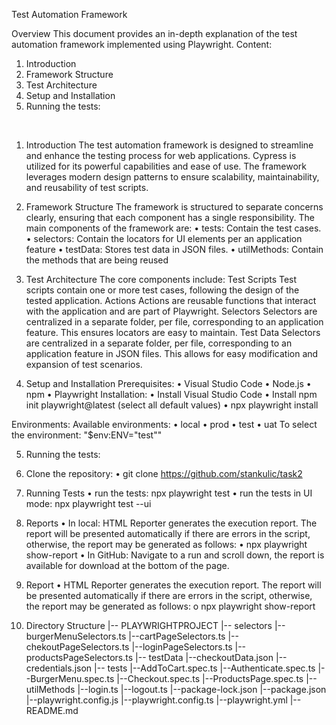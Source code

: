 Test Automation Framework 

 Overview
This document provides an in-depth explanation of the test automation framework implemented using Playwright. 
Content:
1. Introduction
2. Framework Structure
3. Test Architecture
4. Setup and Installation
5. Running the tests:


 
 
1. Introduction
The test automation framework is designed to streamline and enhance the testing process for web applications. Cypress is utilized for its powerful capabilities and ease of use. The framework leverages modern design patterns to ensure scalability, maintainability, and reusability of test scripts.

 2. Framework Structure
The framework is structured to separate concerns clearly, ensuring that each component has a single responsibility. The main components of the framework are:
•	tests: Contain the test cases.
•	selectors: Contain the locators for UI elements per an application feature
•	testData: Stores test data in JSON files.
•	utilMethods: Contain the methods that are being reused

 3. Test Architecture
The core components include:
 Test Scripts
Test scripts contain one or more test cases, following the design of the tested application.
 Actions
Actions are reusable functions that interact with the application and are part of Playwright. 
 Selectors
Selectors are centralized in a separate folder, per file, corresponding to an application feature. This ensures locators are easy to maintain. 
 Test Data
Selectors are centralized in a separate folder, per file, corresponding to an application feature in JSON files. This allows for easy modification and expansion of test scenarios.
 
4. Setup and Installation
 Prerequisites:
•	Visual Studio Code
•	Node.js
•	npm
•	Playwright
Installation:
•	Install Visual Studio Code
•	Install npm init playwright@latest (select all default values)
•	npx playwright install

Environments:
Available environments:
•	local
•	prod
•	test
•	uat
To select the environment: "$env:ENV="test""


5. Running the tests:
1. Clone the repository:
•	git clone https://github.com/stankulic/task2
2. Running Tests
•	run the tests: npx playwright test
•	run the tests in UI mode: npx playwright test --ui

3. Reports
•	In local: HTML Reporter generates the execution report. The report will be presented automatically if there are errors in the script, otherwise, the report may 
be generated as follows: 
    •	npx playwright show-report
•	In GitHub: Navigate to a run and scroll down, the report is available for download at the bottom of the page.

3. Report
•	HTML Reporter generates the execution report. The report will be presented automatically if there are errors in the script, otherwise, the report may be generated as follows: 
o	npx playwright show-report

4. Directory Structure
|-- PLAYWRIGHTPROJECT
    |-- selectors
        |--burgerMenuSelectors.ts
        |--cartPageSelectors.ts
        |--chekoutPageSelectors.ts
        |--loginPageSelectors.ts
        |--productsPageSelectors.ts
    |-- testData
        |--checkoutData.json
        |--credentials.json
    |-- tests
        |--AddToCart.spec.ts
        |--Authenticate.spec.ts
        |--BurgerMenu.spec.ts
        |--Checkout.spec.ts
        |--ProductsPage.spec.ts
    |-- utilMethods
        |--login.ts
        |--logout.ts
    |--package-lock.json
    |--package.json
    |--playwright.config.js
    |--playwright.config.ts
    |--playwright.yml
    |-- README.md 
